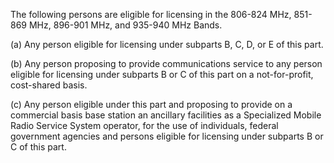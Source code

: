 The following persons are eligible for licensing in the 806-824 MHz, 851-869 MHz, 896-901 MHz, and 935-940 MHz Bands.

(a) Any person eligible for licensing under subparts B, C, D, or E of this part.

(b) Any person proposing to provide communications service to any person eligible for licensing under subparts B or C of this part on a not-for-profit, cost-shared basis.

(c) Any person eligible under this part and proposing to provide on a commercial basis base station an ancillary facilities as a Specialized Mobile Radio Service System operator, for the use of individuals, federal government agencies and persons eligible for licensing under subparts B or C of this part.

